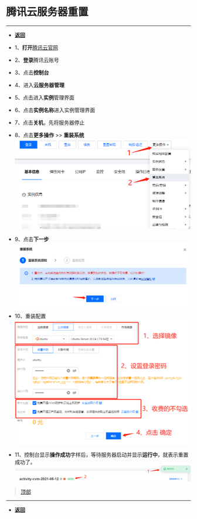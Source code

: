 # 腾讯云服务器重置

---

- [**返回**](https://code.aliyun.com/kangxianghui/server/tree/master/README.MD)  

- 1、**打开**[腾讯云官网](https://cloud.tencent.com/)  
- 2、**登录**腾讯云账号  
- 3、点击**控制台**  
- 4、进入**云服务器管理**  
- 5、点击进入**实例**管理界面  
- 6、点击**实例名称**进入实例管理界面  
- 7、点击**关机**，先将服务器停止  
- 8、点击**更多操作** >> **重装系统**  
![img01](img/cz_tencent/微信截图_20220421133030.png)  
- 9、点击**下一步**  
![img02](img/cz_tencent/微信截图_20220421133446.png)  
- 10、重装配置  
![img03](img/cz_tencent/微信截图_20220421133902.png)  
- 11、控制台显示**操作成功**字样后，等待服务器启动并显示**运行中**，就表示重置成功了。  
![img04](img/cz_tencent/微信图片_20220421134406.png)  

> [顶部](#腾讯云服务器重置)  

---

- [**返回**](https://code.aliyun.com/kangxianghui/server/tree/master/README.MD)  
